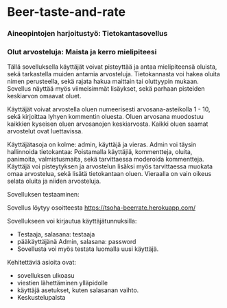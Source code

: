 # Beer-taste-and-rate

### Aineopintojen harjoitustyö: Tietokantasovellus

### Olut arvosteluja: Maista ja kerro mielipiteesi

Tällä sovelluksella käyttäjät voivat pisteyttää ja antaa mielipiteensä oluista, sekä tarkastella muiden antamia arvosteluja. Tietokannasta voi hakea oluita nimen perusteella, sekä rajata hakua maittain tai oluttyypin mukaan. Sovellus näyttää myös viimeisimmät lisäykset, sekä parhaan pisteiden keskiarvon omaavat oluet.

Käyttäjät voivat arvostella oluen numeerisesti arvosana-asteikolla 1 - 10, sekä kirjoittaa lyhyen kommentin oluesta. Oluen arvosana muodostuu kaikkien kyseisen oluen arvosanojen keskiarvosta. Kaikki oluen saamat arvostelut ovat luettavissa.

Käyttäjätasoja on kolme: admin, käyttäjä ja vieras. Admin voi täysin hallinnoida tietokantaa: Poistamalla käyttäjiä, kommentteja, oluita, panimoita, valmistusmaita, sekä tarvittaessa moderoida kommentteja. Käyttäjä voi pisteytyksen ja arvostelun lisäksi myös tarvittaessa muokata omaa arvostelua, sekä lisätä tietokantaan oluen. Vieraalla on vain oikeus selata oluita ja niiden arvosteluja.


  Sovelluksen testaaminen:

   Sovellus löytyy osoitteesta https://tsoha-beerrate.herokuapp.com/ 
   
   Sovellukseen voi kirjautua käyttäjätunnuksilla:
   * Testaaja, salasana: testaaja
   * pääkäyttäjänä Admin, salasana: password
   * Sovellusta voi myös testata luomalla uusi käyttäjä.


Kehitettäviä asioita ovat:
 * sovelluksen ulkoasu 
 * viestien lähettäminen ylläpidolle
 * käyttäjä asetukset, kuten salasanan vaihto.
 * Keskustelupalsta
